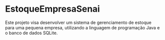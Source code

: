 # EstoqueEmpresaSenai
Este projeto visa desenvolver um sistema de gerenciamento de estoque para uma pequena empresa, utilizando a linguagem de programação Java e o banco de dados SQLite.
